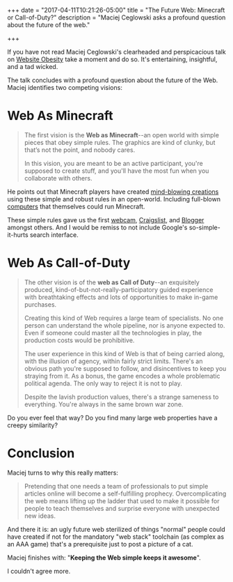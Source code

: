 +++
date = "2017-04-11T10:21:26-05:00"
title = "The Future Web: Minecraft or Call-of-Duty?"
description = "Maciej Ceglowski asks a profound question about the future of the web."

+++

If you have not read Maciej Ceglowski's clearheaded and perspicacious talk on [Website Obesity](http://idlewords.com/talks/website_obesity.htm#conclusion)
take a moment and do so. It's entertaining, insightful, and a tad wicked. 

The talk concludes with a profound question about the future of the Web. Maciej identifies two 
competing visions:

# Web As Minecraft

> The first vision is the **Web as Minecraft**--an open world with simple pieces that obey simple rules. 
> The graphics are kind of clunky, but that’s not the point, and nobody cares.
>
> In this vision, you are meant to be an active participant, you're supposed to create stuff, 
> and you'll have the most fun when you collaborate with others.

He points out that Minecraft players have created 
[mind-blowing creations](https://www.google.com/webhp?q=most+amazing+things+built+in+minecraft)
using these simple and robust rules in an open-world. Including 
full-blown [computers](http://minecraft.gamepedia.com/Tutorials/Redstone_computers) that
themselves could run Minecraft.

These simple rules gave us the first [webcam](http://www.bbc.com/news/technology-20439301),
[Craigslist](http://www.craigslist.com), and [Blogger](http://www.blogger.com) amongst others. 
And I would be remiss to not include Google's so-simple-it-hurts search interface.

# Web As Call-of-Duty

> The other vision is of the **web as Call of Duty**--an exquisitely produced, 
> kind-of-but-not-really-participatory guided experience with breathtaking effects and lots of 
> opportunities to make in-game purchases.
>
> Creating this kind of Web requires a large team of specialists. No one person can understand 
> the whole pipeline, nor is anyone expected to. Even if someone could master all the technologies 
> in play, the production costs would be prohibitive.
>
> The user experience in this kind of Web is that of being carried along, with the illusion of agency, 
> within fairly strict limits. There's an obvious path you're supposed to follow, and disincentives 
> to keep you straying from it. As a bonus, the game encodes a whole problematic political agenda. 
> The only way to reject it is not to play.
>
> Despite the lavish production values, there's a strange sameness to everything. You're always in the same brown war zone.

Do you ever feel that way? Do you find many large web properties have a creepy similarity?

# Conclusion

Maciej turns to why this really matters:

> Pretending that one needs a team of professionals to put simple articles online will 
> become a self-fulfilling prophecy. Overcomplicating the web means lifting up the ladder
> that used to make it possible for people to teach themselves and surprise everyone with unexpected new ideas.

And there it is: an ugly future web sterilized of things "normal" people could have created
if not for the mandatory "web stack" toolchain (as complex as an AAA game) that's a prerequisite
just to post a picture of a cat.

Maciej finishes with: "**Keeping the Web simple keeps it awesome**".

I couldn't agree more.

